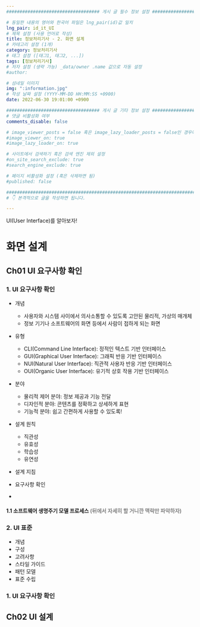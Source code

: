 ```yaml
---
################################### 게시 글 필수 정보 설정 ###################################

# 동일한 내용의 영어와 한국어 파일은 lng_pair(id)값 일치
lng_pair: id_it_UI
# 제목 설정 (사용 언어로 작성)
title: 정보처리기사 - 2. 화면 설계
# 카테고리 설정 (1개)
category: 정보처리기사 
# 태그 설정 ([태그1, 태그2, ...])
tags: [정보처리기사] 
# 저자 설정 (생략 가능) _data/owner .name 값으로 자동 설정
#author: 

# 섬네일 이미지
img: ":information.jpg" 
# 작성 날짜 설정 (YYYY-MM-DD HH:MM:SS +0900)
date: 2022-06-30 19:01:00 +0900

################################### 게시 글 기타 정보 설정 ###################################
# 댓글 비활성화 여부
comments_disable: false

# image_viewer_posts = false 혹은 image_lazy_loader_posts = false인 경우에만 사용
#image_viewer_on: true
#image_lazy_loader_on: true

# 사이트에서 검색하기 혹은 검색 엔진 제외 설정 
#on_site_search_exclude: true
#search_engine_exclude: true

# 페이지 비활성화 설정 (혹은 삭제하면 됨)
#published: false

##########################################################################################
# 👇 본격적으로 글을 작성하면 됩니다. 

---
```

<!-- outline-start -->
UI(User Interface)를 알아보자!

<!-- outline-end -->
# 화면 설계
## Ch01 UI 요구사항 확인
### 1. UI 요구사항 확인
* 개념
    * 사용자와 시스템 사이에서 의사소통할 수 있도록 고안된 물리적, 가상의 매개체
    * 정보 기기나 소프트웨어의 화면 등에서 사람이 접하게 되는 화면

* 유형
    * CLI(Command Line Interface): 정적인 텍스트 기반 인터페이스
    * GUI(Graphical User Interface): 그래픽 반응 기반 인터페이스
    * NUI(Natural User Interface): 직관적 사용자 반응 기반 인터페이스
    * OUI(Organic User Interface): 유기적 상호 작용 기반 인터페이스

* 분야
    * 물리적 제어 분야: 정보 제공과 기능 전달
    * 디자인적 분야: 콘텐츠를 정확하고 상세하게 표현
    * 기능적 분야: 쉽고 간편하게 사용할 수 있도록!

* 설계 원칙
    * 직관성
    * 유효성
    * 학습성
    * 유연성

* 설계 지침
* 요구사항 확인
* 

#### 1.1 소프트웨어 생명주기 모델 프로세스 <span style="color:gray">(뒤에서 자세히 할 거니깐 맥락만 파악하자)</span>

### 2. UI 표준
* 개념
* 구성
* 고려사항
* 스타일 가이드
* 패턴 모델
* 표준 수립
### 1. UI 요구사항 확인

## Ch02 UI 설계
